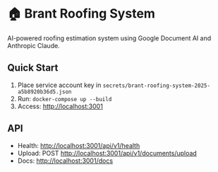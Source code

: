 # 🏠 Brant Roofing System

AI-powered roofing estimation system using Google Document AI and Anthropic Claude.

## Quick Start

1. Place service account key in `secrets/brant-roofing-system-2025-a5b8920b36d5.json`
2. Run: `docker-compose up --build`
3. Access: <http://localhost:3001>

## API

- Health: <http://localhost:3001/api/v1/health>  
- Upload: POST <http://localhost:3001/api/v1/documents/upload>
- Docs: <http://localhost:3001/docs>

